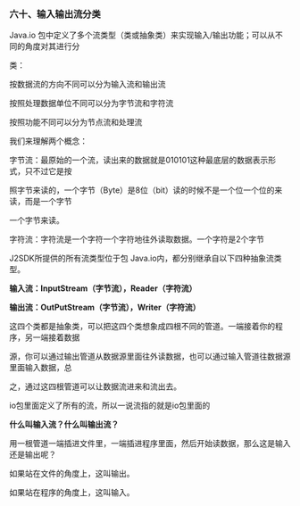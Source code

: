 ### 六十、输入输出流分类

Java.io 包中定义了多个流类型（类或抽象类）来实现输入/输出功能；可以从不同的角度对其进行分

类：

按数据流的方向不同可以分为输入流和输出流

按照处理数据单位不同可以分为字节流和字符流

按照功能不同可以分为节点流和处理流

我们来理解两个概念：

字节流：最原始的一个流，读出来的数据就是010101这种最底层的数据表示形式，只不过它是按

照字节来读的，一个字节（Byte）是8位（bit）读的时候不是一个位一个位的来读，而是一个字节

一个字节来读。

字符流：字符流是一个字符一个字符地往外读取数据。一个字符是2个字节

J2SDK所提供的所有流类型位于包 Java.io内，都分别继承自以下四种抽象流类型。



**输入流：InputStream（字节流），Reader（字符流）**

**输出流：OutPutStream（字节流），Writer（字符流）**

这四个类都是抽象类，可以把这四个类想象成四根不同的管道。一端接着你的程序，另一端接着数据

源，你可以通过输出管道从数据源里面往外读数据，也可以通过输入管道往数据源里面输入数据，总

之，通过这四根管道可以让数据流进来和流出去。

io包里面定义了所有的流，所以一说流指的就是io包里面的



**什么叫输入流？什么叫输出流？**

用一根管道一端插进文件里，一端插进程序里面，然后开始读数据，那么这是输入还是输出呢？

如果站在文件的角度上，这叫输出。

如果站在程序的角度上，这叫输入。